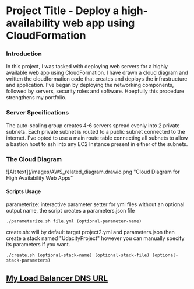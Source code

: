 # Project Title - Deploy a high-availability web app using CloudFormation
### Introduction
In this project, I was tasked with deploying web servers for a highly available web app using CloudFormation. I have drawn a cloud diagram and written the cloudformation code that creates and deploys the infrastructure and application. I've began by deploying the networking components, followed by servers, security roles and software. Hoepfully this procedure strengthens my portfolio.
### Server Specifications
The auto-scaling group creates 4-6 servers spread evenly into 2 private subnets. Each private subnet is routed to a public subnet connected to the internet. I've opted to use a main route table connecting all subnets to allow a bastion host to ssh into any EC2 Instance present in either of the subnets.
### The Cloud Diagram
![Alt text](/images/AWS_related_diagram.drawio.png "Cloud Diagram for High Availability Web Apps"

#### Scripts Usage
parameterize: interactive parameter setter for yml files 
without an optional output name, the script creates a parameters.json file
```
./parameterize.sh file.yml (optional-parameter-name)
```
create.sh: will by default target project2.yml and parameters.json then create a stack named "UdacityProject"
however you can manually specify its parameters if you want.
```
./create.sh (optional-stack-name) (optional-stack-file) (optional-stack-parameters)
```
## [My Load Balancer DNS URL](http://Udaci-Elast-NFG71AN4S4R5-92210376.us-east-1.elb.amazonaws.com)
